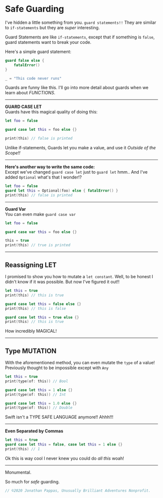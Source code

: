 # **Safe Guarding**

I've hidden a little something from you. `guard statements!!` They are similar to `if-statements` but they are *super* interesting.

Guard Statements are like `if-statements`, except that if something is `false`, guard statements want to break your code.

Here's a simple guard statement:
```swift
guard false else {
    fatalError()
}

_ = "This code never runs"
```

Guards are funny like this. I'll go into more detail about guards when we learn about *FUNCTIONS*.

---
**GUARD CASE LET**<br>
Guards have this magical quality of doing this:

```swift
let foo = false

guard case let this = foo else {}

print(this) // false is printed
```

Unlike if-statements, Guards let you make a value, and use it *Outside of the Scope!!*

---
**Here's another way to write the same code:**<br>
Except we've changed `guard case let` just to `guard let` hmm.. And I've added `Optional` what's that I wonder!?

```swift
let foo = false
guard let this = Optional(foo) else { fatalError() }
print(this) // false is printed
```

---
**Guard Var**<br>
You can even make `guard case var`

```swift
let foo = false

guard case var this = foo else {}

this = true
print(this) // true is printed
```

---
## **Reassigning LET**
I promised to show you how to mutate a `let constant`. Well, to be honest I didn't know if it was possible. But now I've figured it out!!

```swift
let this = true
print(this) // this is true

guard case let this = false else {}
print(this) // this is false

guard case let this = true else {}
print(this) // this is true
```

How incredibly MAGICAL!

---
## **Type MUTATION**
With the aforementioned method, you can even mutate the `type` of a value! Previously thought to be impossible except with `Any`

```swift
let this = true
print(type(of: this)) // Bool

guard case let this = 1 else {}
print(type(of: this)) // Int

guard case let this = 1.0 else {}
print(type(of: this)) // Double
```

Swift isn't a TYPE SAFE LANGUAGE anymore!! Ahhh!!!

---
**Even Separated by Commas**

```swift
let this = true
guard case let this = false, case let this = 1 else {}
print(this) // 1
```

Ok this is way cool I never knew you could do *all this* woah!

---
Monumental.

So much for *safe* guarding.

```swift
// ©2020 Jonathan Pappas, Unusually Brilliant Adventures Nonprofit.
```